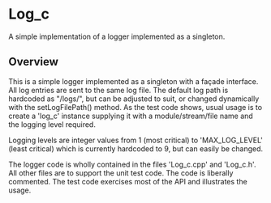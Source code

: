 # Log_c

A simple implementation of a logger implemented as a singleton.

## Overview

This is a simple logger implemented as a singleton with a façade interface. 
All log entries are sent to the same log file. The default log path is 
hardcoded as "/logs/", but can be adjusted to suit, or changed dynamically 
with the setLogFilePath() method. As the test code shows, usual usage is to 
create a 'log_c' instance supplying it with a module/stream/file name and the 
logging level required.

Logging levels are integer values from 1 (most critical) to 'MAX_LOG_LEVEL' 
(least critical) which is currently hardcoded to 9, but can easily be 
changed.

The logger code is wholly contained in the files 'Log_c.cpp' and 'Log_c.h'. 
All other files are to support the unit test code. The code is liberally 
commented. The test code exercises most of the API and illustrates the usage.

